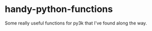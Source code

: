 handy-python-functions
======================

Some really useful functions for py3k that I've found along the way.